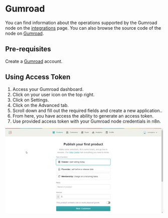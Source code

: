 # Gumroad

You can find information about the operations supported by the Gumroad node on the [integrations](https://n8n.io/integrations/n8n-nodes-base.gumroadTrigger) page. You can also browse the source code of the node on [Gumroad](https://github.com/n8n-io/n8n/tree/master/packages/nodes-base/nodes/Gumroad).

## Pre-requisites

Create a [Gumroad](https://gumroad.com/) account.

## Using Access Token

1. Access your Gumroad dashboard.
2. Click on your user icon on the top right.
3. Click on Settings.
4. Click on the Advanced tab.
5. Scroll down and fill out the required fields and create a new application..
6. From here, you have access the ability to generate an access token.
7. Use provided access token with your Gumroad node credentials in n8n.

![Getting Gumroad credentials](./using-access-token.gif)
